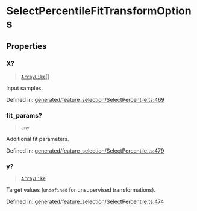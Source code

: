 # SelectPercentileFitTransformOptions

## Properties

### X?

> [`ArrayLike`](../types/ArrayLike.md)[]

Input samples.

Defined in:  [generated/feature\_selection/SelectPercentile.ts:469](https://github.com/transitive-bullshit/scikit-learn-ts/blob/122b3c0/packages/sklearn/src/generated/feature_selection/SelectPercentile.ts#L469)

### fit\_params?

> `any`

Additional fit parameters.

Defined in:  [generated/feature\_selection/SelectPercentile.ts:479](https://github.com/transitive-bullshit/scikit-learn-ts/blob/122b3c0/packages/sklearn/src/generated/feature_selection/SelectPercentile.ts#L479)

### y?

> [`ArrayLike`](../types/ArrayLike.md)

Target values (`undefined` for unsupervised transformations).

Defined in:  [generated/feature\_selection/SelectPercentile.ts:474](https://github.com/transitive-bullshit/scikit-learn-ts/blob/122b3c0/packages/sklearn/src/generated/feature_selection/SelectPercentile.ts#L474)
